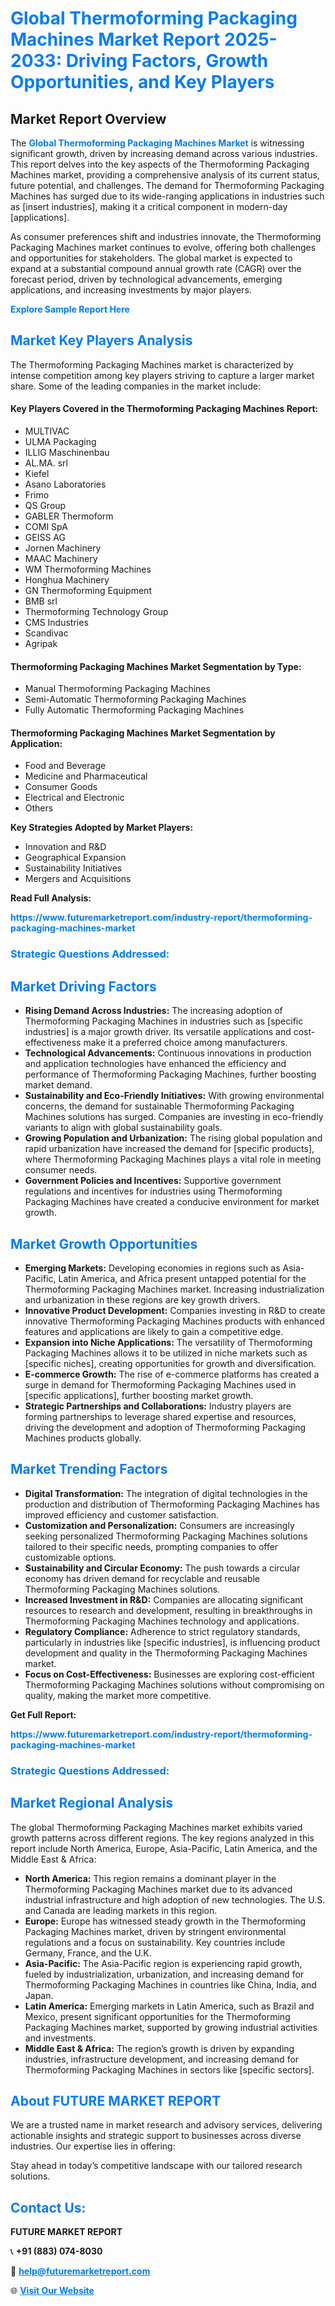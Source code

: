 <h1 style="color: #007BFF;">Global Thermoforming Packaging Machines Market Report 2025-2033: Driving Factors, Growth Opportunities, and Key Players</h1>

<section id="overview">
<h2>Market Report Overview</h2>
<p>The <a href="https://www.futuremarketreport.com/industry-report/thermoforming-packaging-machines-market" style="color: #007BFF; text-decoration: none;"><strong>Global Thermoforming Packaging Machines Market</strong></a> is witnessing significant growth, driven by increasing demand across various industries. This report delves into the key aspects of the Thermoforming Packaging Machines market, providing a comprehensive analysis of its current status, future potential, and challenges. The demand for Thermoforming Packaging Machines has surged due to its wide-ranging applications in industries such as [insert industries], making it a critical component in modern-day [applications].</p>
<p>As consumer preferences shift and industries innovate, the Thermoforming Packaging Machines market continues to evolve, offering both challenges and opportunities for stakeholders. The global market is expected to expand at a substantial compound annual growth rate (CAGR) over the forecast period, driven by technological advancements, emerging applications, and increasing investments by major players.</p>
</section>

<section id="overview">
<p><a href="https://www.futuremarketreport.com/request-sample/reportId=91719" style="color: #007BFF; text-decoration: none;"><strong>Explore Sample Report Here</strong></a></p>
</section>

<section id="key-players">
<h2 style="color: #007BFF;">Market Key Players Analysis</h2>
<p>The Thermoforming Packaging Machines market is characterized by intense competition among key players striving to capture a larger market share. Some of the leading companies in the market include:</p>
<h4>Key Players Covered in the Thermoforming Packaging Machines Report:</h4>
<ul><li>MULTIVAC</li><li>ULMA Packaging</li><li>ILLIG Maschinenbau</li><li>AL.MA. srl</li><li>Kiefel</li><li>Asano Laboratories</li><li>Frimo</li><li>QS Group</li><li>GABLER Thermoform</li><li>COMI SpA</li><li>GEISS AG</li><li>Jornen Machinery</li><li>MAAC Machinery</li><li>WM Thermoforming Machines</li><li>Honghua Machinery</li><li>GN Thermoforming Equipment</li><li>BMB srl</li><li>Thermoforming Technology Group</li><li>CMS Industries</li><li>Scandivac</li><li>Agripak</li></ul>
<h4>Thermoforming Packaging Machines Market Segmentation by Type:</h4>
<ul><li>Manual Thermoforming Packaging Machines</li><li>Semi-Automatic Thermoforming Packaging Machines</li><li>Fully Automatic Thermoforming Packaging Machines</li></ul>

<h4>Thermoforming Packaging Machines Market Segmentation by Application:</h4>
<ul><li>Food and Beverage</li><li>Medicine and Pharmaceutical</li><li>Consumer Goods</li><li>Electrical and Electronic</li><li>Others</li></ul>
<p><strong>Key Strategies Adopted by Market Players:</strong></p>
<ul>
<li>Innovation and R&D</li>
<li>Geographical Expansion</li>
<li>Sustainability Initiatives</li>
<li>Mergers and Acquisitions</li>
</ul>
</section>

<section>
<p><strong>Read Full Analysis: </strong></p><a href="https://www.futuremarketreport.com/industry-report/thermoforming-packaging-machines-market" style="color: #007BFF; text-decoration: none;"><strong>https://www.futuremarketreport.com/industry-report/thermoforming-packaging-machines-market</strong></a>
<h3 style="color: #007BFF;">Strategic Questions Addressed:</h3>
</section>

<section id="driving-factors">
<h2 style="color: #007BFF;">Market Driving Factors</h2>
<ul>
<li><strong>Rising Demand Across Industries:</strong> The increasing adoption of Thermoforming Packaging Machines in industries such as [specific industries] is a major growth driver. Its versatile applications and cost-effectiveness make it a preferred choice among manufacturers.</li>
<li><strong>Technological Advancements:</strong> Continuous innovations in production and application technologies have enhanced the efficiency and performance of Thermoforming Packaging Machines, further boosting market demand.</li>
<li><strong>Sustainability and Eco-Friendly Initiatives:</strong> With growing environmental concerns, the demand for sustainable Thermoforming Packaging Machines solutions has surged. Companies are investing in eco-friendly variants to align with global sustainability goals.</li>
<li><strong>Growing Population and Urbanization:</strong> The rising global population and rapid urbanization have increased the demand for [specific products], where Thermoforming Packaging Machines plays a vital role in meeting consumer needs.</li>
<li><strong>Government Policies and Incentives:</strong> Supportive government regulations and incentives for industries using Thermoforming Packaging Machines have created a conducive environment for market growth.</li>
</ul>
</section>

<section id="growth-opportunities">
<h2 style="color: #007BFF;">Market Growth Opportunities</h2>
<ul>
<li><strong>Emerging Markets:</strong> Developing economies in regions such as Asia-Pacific, Latin America, and Africa present untapped potential for the Thermoforming Packaging Machines market. Increasing industrialization and urbanization in these regions are key growth drivers.</li>
<li><strong>Innovative Product Development:</strong> Companies investing in R&D to create innovative Thermoforming Packaging Machines products with enhanced features and applications are likely to gain a competitive edge.</li>
<li><strong>Expansion into Niche Applications:</strong> The versatility of Thermoforming Packaging Machines allows it to be utilized in niche markets such as [specific niches], creating opportunities for growth and diversification.</li>
<li><strong>E-commerce Growth:</strong> The rise of e-commerce platforms has created a surge in demand for Thermoforming Packaging Machines used in [specific applications], further boosting market growth.</li>
<li><strong>Strategic Partnerships and Collaborations:</strong> Industry players are forming partnerships to leverage shared expertise and resources, driving the development and adoption of Thermoforming Packaging Machines products globally.</li>
</ul>
</section>

<section id="trending-factors">
<h2 style="color: #007BFF;">Market Trending Factors</h2>
<ul>
<li><strong>Digital Transformation:</strong> The integration of digital technologies in the production and distribution of Thermoforming Packaging Machines has improved efficiency and customer satisfaction.</li>
<li><strong>Customization and Personalization:</strong> Consumers are increasingly seeking personalized Thermoforming Packaging Machines solutions tailored to their specific needs, prompting companies to offer customizable options.</li>
<li><strong>Sustainability and Circular Economy:</strong> The push towards a circular economy has driven demand for recyclable and reusable Thermoforming Packaging Machines solutions.</li>
<li><strong>Increased Investment in R&D:</strong> Companies are allocating significant resources to research and development, resulting in breakthroughs in Thermoforming Packaging Machines technology and applications.</li>
<li><strong>Regulatory Compliance:</strong> Adherence to strict regulatory standards, particularly in industries like [specific industries], is influencing product development and quality in the Thermoforming Packaging Machines market.</li>
<li><strong>Focus on Cost-Effectiveness:</strong> Businesses are exploring cost-efficient Thermoforming Packaging Machines solutions without compromising on quality, making the market more competitive.</li>
</ul>
</section>

<section>
<p><strong>Get Full Report: </strong></p><a href="https://www.futuremarketreport.com/industry-report/thermoforming-packaging-machines-market" style="color: #007BFF; text-decoration: none;"><strong>https://www.futuremarketreport.com/industry-report/thermoforming-packaging-machines-market</strong></a>
<h3 style="color: #007BFF;">Strategic Questions Addressed:</h3>
</section>


<section id="regional-analysis">
<h2 style="color: #007BFF;">Market Regional Analysis</h2>
<p>The global Thermoforming Packaging Machines market exhibits varied growth patterns across different regions. The key regions analyzed in this report include North America, Europe, Asia-Pacific, Latin America, and the Middle East & Africa:</p>
<ul>
<li><strong>North America:</strong> This region remains a dominant player in the Thermoforming Packaging Machines market due to its advanced industrial infrastructure and high adoption of new technologies. The U.S. and Canada are leading markets in this region.</li>
<li><strong>Europe:</strong> Europe has witnessed steady growth in the Thermoforming Packaging Machines market, driven by stringent environmental regulations and a focus on sustainability. Key countries include Germany, France, and the U.K.</li>
<li><strong>Asia-Pacific:</strong> The Asia-Pacific region is experiencing rapid growth, fueled by industrialization, urbanization, and increasing demand for Thermoforming Packaging Machines in countries like China, India, and Japan.</li>
<li><strong>Latin America:</strong> Emerging markets in Latin America, such as Brazil and Mexico, present significant opportunities for the Thermoforming Packaging Machines market, supported by growing industrial activities and investments.</li>
<li><strong>Middle East & Africa:</strong> The region’s growth is driven by expanding industries, infrastructure development, and increasing demand for Thermoforming Packaging Machines in sectors like [specific sectors].</li>
</ul>
</section>

<footer>
<h2 style="color: #007BFF;">About FUTURE MARKET REPORT</h2>
<p>We are a trusted name in market research and advisory services, delivering actionable insights and strategic support to businesses across diverse industries. Our expertise lies in offering:</p>

<p>Stay ahead in today’s competitive landscape with our tailored research solutions.</p>

<h2 style="color: #007BFF;">Contact Us:</h2>
<p><strong>FUTURE MARKET REPORT</strong></p>
<p>📞 <strong>+91 (883) 074-8030</strong></p>
<p>📧 <strong><a href="mailto:help@futuremarketreport.com" style="color: #007BFF;">help@futuremarketreport.com</a></strong></p>
<p>🌐 <strong><a href="https://www.futuremarketreport.com/" style="color: #007BFF;">Visit Our Website</a></strong></p>
</footer>